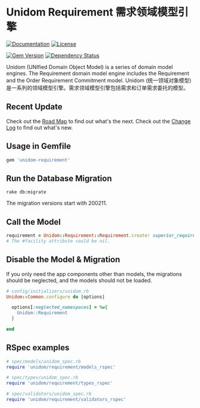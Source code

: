 # Unidom Requirement 需求领域模型引擎

[![Documentation](http://img.shields.io/badge/docs-rdoc.info-blue.svg)](http://www.rubydoc.info/gems/unidom-requirement/frames)
[![License](https://img.shields.io/badge/license-MIT-green.svg)](http://opensource.org/licenses/MIT)

[![Gem Version](https://badge.fury.io/rb/unidom-requirement.svg)](https://badge.fury.io/rb/unidom-requirement)
[![Dependency Status](https://gemnasium.com/badges/github.com/topbitdu/unidom-requirement.svg)](https://gemnasium.com/github.com/topbitdu/unidom-requirement)

Unidom (UNIfied Domain Object Model) is a series of domain model engines. The Requirement domain model engine includes the Requirement and the Order Requirement Commitment model.
Unidom (统一领域对象模型)是一系列的领域模型引擎。需求领域模型引擎包括需求和订单需求委托的模型。



## Recent Update

Check out the [Road Map](ROADMAP.md) to find out what's the next.
Check out the [Change Log](CHANGELOG.md) to find out what's new.



## Usage in Gemfile

```ruby
gem 'unidom-requirement'
```



## Run the Database Migration

```shell
rake db:migrate
```
The migration versions start with 200211.



## Call the Model

```ruby
requirement = Unidom::Requirement::Requirement.create! superior_requirement: nil, requirer: person, facility: room, reason: reason, estimated_budget: 100, quantity: 10, required_on: Date.current
# The #facility attribute could be nil.
```



## Disable the Model & Migration

If you only need the app components other than models, the migrations should be neglected, and the models should not be loaded.
```ruby
# config/initializers/unidom.rb
Unidom::Common.configure do |options|

  options[:neglected_namespaces] = %w{
    Unidom::Requirement
  }

end
```



## RSpec examples

```ruby
# spec/models/unidom_spec.rb
require 'unidom/requirement/models_rspec'

# spec/types/unidom_spec.rb
require 'unidom/requirement/types_rspec'

# spec/validators/unidom_spec.rb
require 'unidom/requirement/validators_rspec'
```
